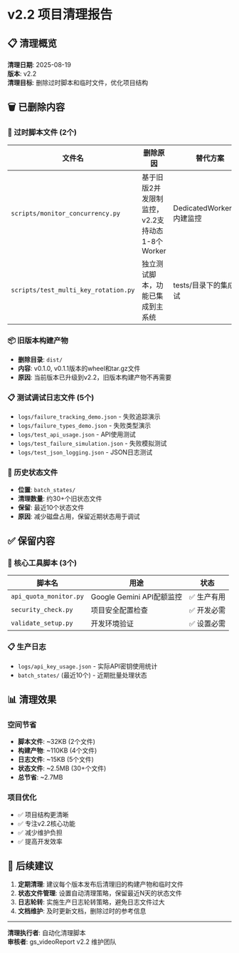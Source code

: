 # v2.2 项目清理报告

## 📋 清理概览

**清理日期**: 2025-08-19  
**版本**: v2.2  
**清理目标**: 删除过时脚本和临时文件，优化项目结构

## 🗑️ 已删除内容

### 📜 过时脚本文件 (2个)
| 文件名 | 删除原因 | 替代方案 |
|--------|----------|----------|
| `scripts/monitor_concurrency.py` | 基于旧版2并发限制监控，v2.2支持动态1-8个Worker | DedicatedWorkerPool内建监控 |
| `scripts/test_multi_key_rotation.py` | 独立测试脚本，功能已集成到主系统 | tests/目录下的集成测试 |

### 📦 旧版本构建产物
- **删除目录**: `dist/`
- **内容**: v0.1.0, v0.1.1版本的wheel和tar.gz文件
- **原因**: 当前版本已升级到v2.2，旧版本构建产物不再需要

### 📋 测试调试日志文件 (5个)
- `logs/failure_tracking_demo.json` - 失败追踪演示
- `logs/failure_types_demo.json` - 失败类型演示  
- `logs/test_api_usage.json` - API使用测试
- `logs/test_failure_simulation.json` - 失败模拟测试
- `logs/test_json_logging.json` - JSON日志测试

### 📁 历史状态文件
- **位置**: `batch_states/`
- **清理数量**: 约30+个旧状态文件
- **保留**: 最近10个状态文件
- **原因**: 减少磁盘占用，保留近期状态用于调试

## ✅ 保留内容

### 📜 核心工具脚本 (3个)
| 脚本名 | 用途 | 状态 |
|--------|------|------|
| `api_quota_monitor.py` | Google Gemini API配额监控 | ✅ 生产有用 |
| `security_check.py` | 项目安全配置检查 | ✅ 开发必需 |
| `validate_setup.py` | 开发环境验证 | ✅ 设置必需 |

### 📋 生产日志
- `logs/api_key_usage.json` - 实际API密钥使用统计
- `batch_states/` (最近10个) - 近期批量处理状态

## 📊 清理效果

### 空间节省
- **脚本文件**: ~32KB (2个文件)
- **构建产物**: ~110KB (4个文件)  
- **日志文件**: ~15KB (5个文件)
- **状态文件**: ~2.5MB (30+个文件)
- **总节省**: ~2.7MB

### 项目优化
- ✅ 项目结构更清晰
- ✅ 专注v2.2核心功能
- ✅ 减少维护负担
- ✅ 提高开发效率

## 🚀 后续建议

1. **定期清理**: 建议每个版本发布后清理旧的构建产物和临时文件
2. **状态文件管理**: 设置自动清理策略，保留最近N天的状态文件
3. **日志轮转**: 实施生产日志轮转策略，避免日志文件过大
4. **文档维护**: 及时更新文档，删除过时的参考信息

---

**清理执行者**: 自动化清理脚本  
**审核者**: gs_videoReport v2.2 维护团队
